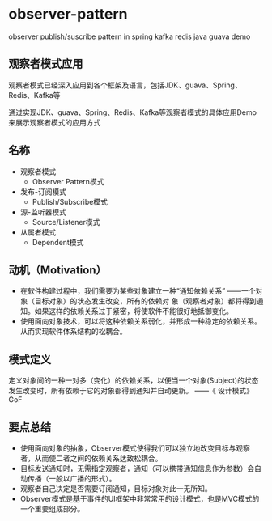 # observer-pattern
observer publish/suscribe pattern in spring kafka redis java guava demo

## 观察者模式应用

观察者模式已经深入应用到各个框架及语言，包括JDK、guava、Spring、Redis、Kafka等

通过实现JDK、guava、Spring、Redis、Kafka等观察者模式的具体应用Demo来展示观察者模式的应用方式

## 名称

* 观察者模式
  * Observer Pattern模式
* 发布-订阅模式
  * Publish/Subscribe模式
* 源-监听器模式
  * Source/Listener模式
* 从属者模式
  * Dependent模式

## 动机（Motivation）

+ 在软件构建过程中，我们需要为某些对象建立一种“通知依赖关系” ——一个对象（目标对象）的状态发生改变，所有的依赖对
  象（观察者对象）都将得到通知。如果这样的依赖关系过于紧密，将使软件不能很好地抵御变化。
+ 使用面向对象技术，可以将这种依赖关系弱化，并形成一种稳定的依赖关系。从而实现软件体系结构的松耦合。

## 模式定义

定义对象间的一种一对多（变化）的依赖关系，以便当一个对象(Subject)的状态发生改变时，所有依赖于它的对象都得到通知并自动更新。
——《 设计模式》 GoF


## 要点总结

+ 使用面向对象的抽象，Observer模式使得我们可以独立地改变目标与观察者，从而使二者之间的依赖关系达致松耦合。
+ 目标发送通知时，无需指定观察者，通知（可以携带通知信息作为参数）会自动传播（一般以广播的形式）。
+ 观察者自己决定是否需要订阅通知，目标对象对此一无所知。
+ Observer模式是基于事件的UI框架中非常常用的设计模式，也是MVC模式的一个重要组成部分。
